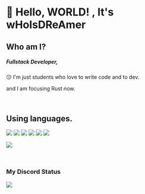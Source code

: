 # 👋 Hello, WORLD! , It's wHoIsDReAmer

<div align="left">
   <h2>Who am I?</h2>
   <h5> Fullstack Developer, </h5>
   <p>😗 I'm just students who love to write code and to dev.</p>
   <p> and I am focusing Rust now. </p>
   </br>
    
    
   <h2> Using languages. </h2>
   
   ![](https://img.shields.io/badge/C%2B%2B-00599C?style=for-the-badge&logo=C%2B%2B&logoColor=white)
   ![](https://img.shields.io/badge/JS-F7DF1E?style=for-the-badge&logo=JavaScript&logoColor=white)
   ![](https://img.shields.io/badge/Rust-DF0067?style=for-the-badge&logo=Rust&logoColor=white")
   ![](https://img.shields.io/badge/C%23-239120?style=for-the-badge&logo=C%20Sharp&logoColor=white")
   ![](https://img.shields.io/badge/Go-FFFFFF?style=for-the-badge&logo=Go&logoColor=white")
   ![](https://img.shields.io/badge/React-FFFFFF?style=for-the-badge&logo=React&logoColor=white")
   
  ![](https://github-readme-stats.vercel.app/api/top-langs/?username=wHoIsDReAmer&theme=nord&layout=compact)
  
  </br>
  <h3> My Discord Status </h3>
  
  ![](https://discord-readme-badge.vercel.app/api?id=874489814618103848)
  
</div>
